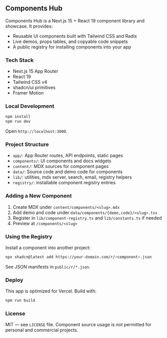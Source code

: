 ## Components Hub

Components Hub is a Next.js 15 + React 19 component library and showcase. It provides:

- Reusable UI components built with Tailwind CSS and Radix
- Live demos, props tables, and copyable code snippets
- A public registry for installing components into your app

### Tech Stack

- Next.js 15 App Router
- React 19
- Tailwind CSS v4
- shadcn/ui primitives
- Framer Motion

### Local Development

```bash
npm install
npm run dev
```

Open `http://localhost:3000`.

### Project Structure

- `app/`: App Router routes, API endpoints, static pages
- `components/`: UI components and docs widgets
- `content/`: MDX sources for component pages
- `data/`: Source code and demo code for components
- `lib/`: utilities, mdx server, search, email, registry helpers
- `registry/`: installable component registry entries

### Adding a New Component

1. Create MDX under `content/components/<slug>.mdx`
2. Add demo and code under `data/components/{demo,code}/<slug>.tsx`
3. Register in `lib/component-registry.ts` and `lib/constants.ts` if needed
4. Preview at `/components/<slug>`

### Using the Registry

Install a component into another project:

```bash
npx shadcn@latest add https://your-domain.com/r/<component>.json
```

See JSON manifests in `public/r/*.json`.

### Deploy

This app is optimized for Vercel. Build with:

```bash
npm run build
```

### License

MIT — see `LICENSE` file. Component source usage is not permitted for personal and commercial projects.

